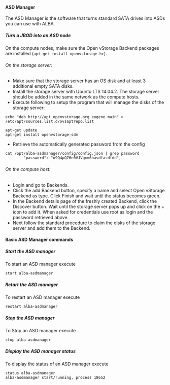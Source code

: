 #### ASD Manager
The ASD Manager is the software that turns standard SATA drives into ASDs you can use with ALBA.

##### Turn a JBOD into an ASD node
On the compute nodes, make sure the Open vStorage Backend packages are installed (`apt-get install openvstorage-hc`).

###### On the storage server:
* Make sure that the storage server has an OS disk and at least 3 additional empty SATA disks.
* Install the storage server with Ubuntu LTS 14.04.2. The storage server should be added in the same network as the compute hosts.
* Execute following to setup the program that will manage the disks of the storage server:
```
echo "deb http://apt.openvstorage.org eugene main" > /etc/apt/sources.list.d/ovsaptrepo.list

apt-get update
apt-get install openvstorage-sdm
```
* Retrieve the automatically generated password from the config
```
cat /opt/alba-asdmanager/config/config.json | grep password
        "password": "u9Q4pQ76e0VJVgxm6hasdfasdfdd",
```

###### On the compute host:

* Login and go to Backends.
* Click the add Backend button, specify a name and select Open vStorage Backend as type. Click Finish and wait until the status becomes green.
* In the Backend details page of the freshly created Backend, click the Discover button. Wait until the storage server pops up and click on the + icon to add it. When asked for credentials use root as login and the password retrieved above.
* Next follow the standard procedure to claim the disks of the storage server and add them to the Backend.


#### Basic ASD Manager commands


##### Start the ASD manager
To start an ASD manager execute
```
start alba-asdmanager
```

##### Retart the ASD manager
To restart an ASD manager execute
```
restart alba-asdmanager
```

##### Stop the ASD manager
To Stop an ASD manager execute
```
stop alba-asdmanager
```

##### Display the ASD manager status
To display the status of an ASD manager execute
```
status alba-asdmanager
alba-asdmanager start/running, process 18652
```
